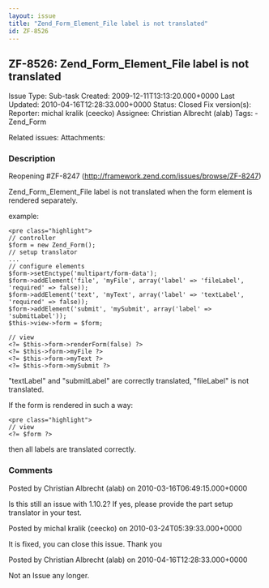 ```yaml
---
layout: issue
title: "Zend_Form_Element_File label is not translated"
id: ZF-8526
---
```


ZF-8526: Zend\_Form\_Element\_File label is not translated
----------------------------------------------------------

 Issue Type: Sub-task Created: 2009-12-11T13:13:20.000+0000 Last Updated: 2010-04-16T12:28:33.000+0000 Status: Closed Fix version(s): 
 Reporter:  michal kralik (ceecko)  Assignee:  Christian Albrecht (alab)  Tags: - Zend\_Form
 
 Related issues: 
 Attachments: 
### Description

Reopening #ZF-8247 (<http://framework.zend.com/issues/browse/ZF-8247>)

Zend\_Form\_Element\_File label is not translated when the form element is rendered separately.

example:

 
    <pre class="highlight">
    // controller
    $form = new Zend_Form();
    // setup translator
    ...
    // configure elements
    $form->setEnctype('multipart/form-data');
    $form->addElement('file', 'myFile', array('label' => 'fileLabel', 'required' => false));
    $form->addElement('text', 'myText', array('label' => 'textLabel', 'required' => false));
    $form->addElement('submit', 'mySubmit', array('label' => 'submitLabel'));
    $this->view->form = $form;
    
    // view
    <?= $this->form->renderForm(false) ?>
    <?= $this->form->myFile ?>
    <?= $this->form->myText ?>
    <?= $this->form->mySubmit ?>
    


"textLabel" and "submitLabel" are correctly translated, "fileLabel" is not translated.

If the form is rendered in such a way:

 
    <pre class="highlight">
    // view
    <?= $form ?>


then all labels are translated correctly.

 

 

### Comments

Posted by Christian Albrecht (alab) on 2010-03-16T06:49:15.000+0000

Is this still an issue with 1.10.2? If yes, please provide the part setup translator in your test.

 

 

Posted by michal kralik (ceecko) on 2010-03-24T05:39:33.000+0000

It is fixed, you can close this issue. Thank you

 

 

Posted by Christian Albrecht (alab) on 2010-04-16T12:28:33.000+0000

Not an Issue any longer.

 

 